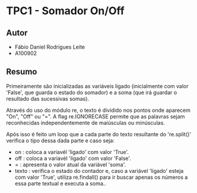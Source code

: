 # TPC1 - Somador On/Off

## Autor
- Fábio Daniel Rodrigues Leite
- A100902

## Resumo

Primeiramente são inicializadas as variáveis ligado (inicialmente com valor 'False', que guarda o estado do somador) e a soma (que irá guardar o resultado das sucessivas somas).

Através do uso do módulo re, o texto é dividido nos pontos onde aparecem "On", "Off" ou "=".
A flag re.IGNORECASE permite que as palavras sejam reconhecidas independentemente de maiúsculas ou minúsculas.

Após isso é feito um loop que a cada parte do texto resultante do 're.split()' verifica o tipo dessa dada parte e caso seja:
- on : coloca a variavél 'ligado' com valor 'True'.
- off : coloca a variavél 'ligado' com valor 'False'.
- = : apresenta o valor atual da variável 'soma'.
- texto : verifica o estado do contador e, caso a variável 'ligado' esteja com valor 'True', utiliza re.findall() para ir buscar apenas os números a essa parte textual e executa a soma..